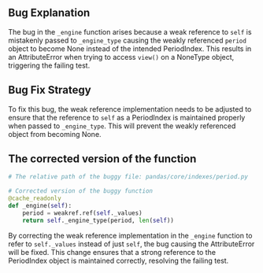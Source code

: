 ## Bug Explanation

The bug in the `_engine` function arises because a weak reference to `self` is mistakenly passed to `_engine_type` causing the weakly referenced `period` object to become None instead of the intended PeriodIndex. This results in an AttributeError when trying to access `view()` on a NoneType object, triggering the failing test.

## Bug Fix Strategy

To fix this bug, the weak reference implementation needs to be adjusted to ensure that the reference to `self` as a PeriodIndex is maintained properly when passed to `_engine_type`. This will prevent the weakly referenced object from becoming None.

## The corrected version of the function

```python
# The relative path of the buggy file: pandas/core/indexes/period.py

# Corrected version of the buggy function
@cache_readonly
def _engine(self):
    period = weakref.ref(self._values)
    return self._engine_type(period, len(self))
```

By correcting the weak reference implementation in the `_engine` function to refer to `self._values` instead of just `self`, the bug causing the AttributeError will be fixed. This change ensures that a strong reference to the PeriodIndex object is maintained correctly, resolving the failing test.